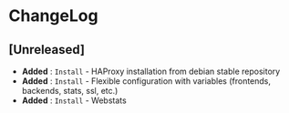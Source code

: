 # ChangeLog

## [Unreleased]

- __Added__ : `Install` - HAProxy installation from debian stable repository
- __Added__ : `Install` - Flexible configuration with variables (frontends, backends, stats, ssl, etc.)
- __Added__ : `Install` - Webstats
